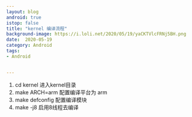 ```yaml
---
layout: blog 
android: true 
istop: false
title: "kernel 编译流程" 
background-image: https://i.loli.net/2020/05/19/yaCKTVlcFRNj5BH.png
date:  2020-05-19
category: Android
tags: 
- Android


---
```



1. cd kernel 进入kernel目录
2. make ARCH=arm 配置编译平台为 arm
3. make defconfig 配置编译模块
4. make -j8 启用8线程去编译